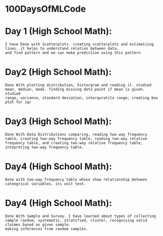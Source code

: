 # 100DaysOfMLCode


# Day 1 (High School Math):

    I have Done with Scatterplots. creating scatterplots and estimatiing lines. it helps to understand relation between data.
    and find pattern and we can make prediction using this pattern


# Day2 (High School Math):
    Done With plotting distribution, historgram and reading it. studied mean, median, mode. finding missing data point if mean is given. studied
    range, variance, standard deviation, interquratile range, creating box plot for iqr

# Day3 (High School Math):
    Done With Data Distributions comparing, reading two way frequency table, creating two-way frequency table, reading two-way relative frequency table, and creating two-way relative frequency table, intepreting two-way frequency table.

# Day4 (High School Math):
    Done with two-way frequency table whose show relationship between cateogrical variables. its unit test.

# Day4 (High School Math):
    Done With Sample and Survey. I have learned about types of collecting sample random, systematic, stratified, cluster, recognising valid claimes based on given sample.
    making inferences from random samples.
